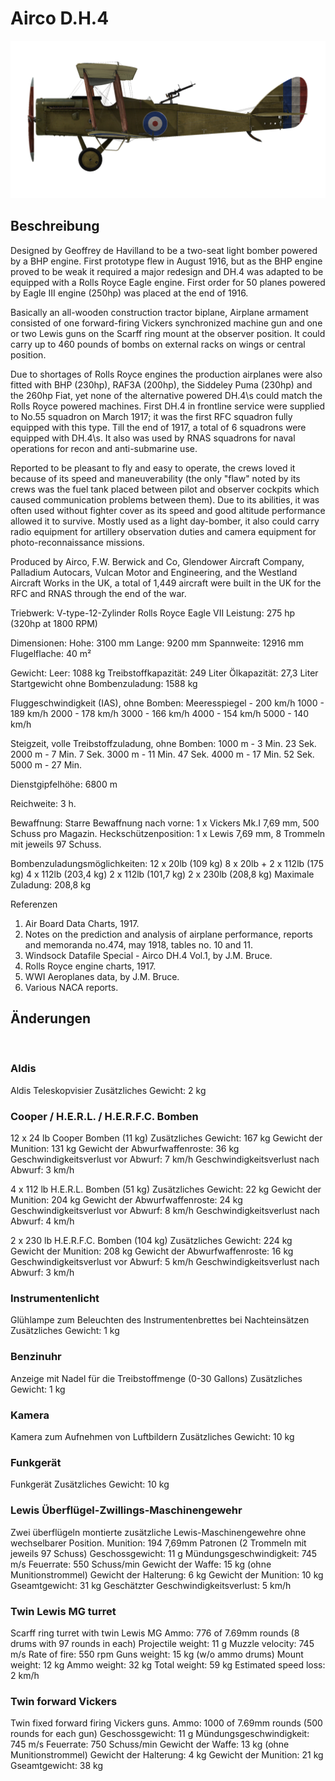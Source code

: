 # Airco D.H.4

![aircodh4](../images/aircodh4.png)

## Beschreibung

Designed by Geoffrey de Havilland to be a two-seat light bomber powered by a BHP engine. First prototype flew in August 1916, but as the BHP engine proved to be weak it required a major redesign and DH.4 was adapted to be equipped with a Rolls Royce Eagle engine. First order for 50 planes powered by Eagle III engine (250hp) was placed at the end of 1916.

Basically an all-wooden construction tractor biplane, Airplane armament consisted of one forward-firing Vickers synchronized machine gun and one or two Lewis guns on the Scarff ring mount at the observer position. It could carry up to 460 pounds of bombs on external racks on wings or central position.

Due to shortages of Rolls Royce engines the production airplanes were also fitted with BHP (230hp), RAF3A (200hp), the Siddeley Puma (230hp) and the 260hp Fiat, yet none of the alternative powered DH.4\s could match the Rolls Royce powered machines. First DH.4 in frontline service were supplied to No.55 squadron on March 1917; it was the first RFC squadron fully equipped with this type. Till the end of 1917, a total of 6 squadrons were equipped with DH.4\s. It also was used by RNAS squadrons for naval operations for recon and anti-submarine use.

Reported to be pleasant to fly and easy to operate, the crews loved it because of its speed and maneuverability (the only "flaw" noted by its crews was the fuel tank placed between pilot and observer cockpits which caused communication problems between them). Due to its abilities, it was often used without fighter cover as its speed and good altitude performance allowed it to survive. Mostly used as a light day-bomber, it also could carry radio equipment for artillery observation duties and camera equipment for photo-reconnaissance missions.

Produced by Airco, F.W. Berwick and Co, Glendower Aircraft Company, Palladium Autocars, Vulcan Motor and Engineering, and the Westland Aircraft Works in the UK, a total of 1,449 aircraft were built in the UK for the RFC and RNAS through the end of the war.


Triebwerk: V-type-12-Zylinder Rolls Royce Eagle VII
Leistung: 275 hp (320hp at 1800 RPM)

Dimensionen:
Hohe: 3100 mm
Lange: 9200 mm
Spannweite: 12916 mm
Flugelflache: 40 m²

Gewicht:
Leer: 1088 kg
Treibstoffkapazität: 249 Liter
Ölkapazität: 27,3 Liter
Startgewicht ohne Bombenzuladung: 1588 kg

Fluggeschwindigkeit (IAS), ohne Bomben:
Meeresspiegel - 200 km/h
1000 - 189 km/h
2000 - 178 km/h
3000 - 166 km/h
4000 - 154 km/h
5000 - 140 km/h

Steigzeit, volle Treibstoffzuladung, ohne Bomben:
1000 m -  3 Min. 23 Sek.
2000 m -  7 Min. 7 Sek.
3000 m - 11 Min. 47 Sek.
4000 m - 17 Min. 52 Sek.
5000 m - 27 Min.

Dienstgipfelhöhe: 6800 m

Reichweite: 3 h.

Bewaffnung:
Starre Bewaffnung nach vorne: 1 x Vickers Mk.I 7,69 mm, 500 Schuss pro Magazin.
Heckschützenposition: 1 x Lewis 7,69 mm, 8 Trommeln mit jeweils 97 Schuss.

Bombenzuladungsmöglichkeiten:
12 x 20lb (109 kg)
8 x 20lb + 2 x 112lb (175 kg)
4 x 112lb (203,4 kg)
2 x 112lb (101,7 kg)
2 x 230lb (208,8 kg)
Maximale Zuladung: 208,8 kg

Referenzen
1) Air Board Data Charts, 1917.
2) Notes on the prediction and analysis of airplane performance, reports and memoranda no.474, may 1918, tables no. 10 and 11.
3) Windsock Datafile Special - Airco DH.4 Vol.1, by J.M. Bruce.
4) Rolls Royce engine charts, 1917.
5) WWI Aeroplanes data, by J.M. Bruce.
6) Various NACA reports.

## Änderungen
﻿

### Aldis

Aldis Teleskopvisier
Zusätzliches Gewicht: 2 kg
﻿

### Cooper / H.E.R.L. / H.E.R.F.C. Bomben

12 x 24 lb Cooper Bomben (11 kg)
Zusätzliches Gewicht: 167 kg
Gewicht der Munition: 131 kg
Gewicht der Abwurfwaffenroste: 36 kg
Geschwindigkeitsverlust vor Abwurf: 7 km/h
Geschwindigkeitsverlust nach Abwurf: 3 km/h

4 x 112 lb H.E.R.L. Bomben (51 kg)
Zusätzliches Gewicht: 22 kg
Gewicht der Munition: 204 kg
Gewicht der Abwurfwaffenroste: 24 kg
Geschwindigkeitsverlust vor Abwurf: 8 km/h
Geschwindigkeitsverlust nach Abwurf: 4 km/h

2 x 230 lb H.E.R.F.C. Bomben (104 kg)
Zusätzliches Gewicht: 224 kg
Gewicht der Munition: 208 kg
Gewicht der Abwurfwaffenroste: 16 kg
Geschwindigkeitsverlust vor Abwurf: 5 km/h
Geschwindigkeitsverlust nach Abwurf: 3 km/h﻿

### Instrumentenlicht

Glühlampe zum Beleuchten des Instrumentenbrettes bei Nachteinsätzen
Zusätzliches Gewicht: 1 kg
﻿

### Benzinuhr

Anzeige mit Nadel für die Treibstoffmenge (0-30 Gallons)
Zusätzliches Gewicht: 1 kg
﻿

### Kamera

Kamera zum Aufnehmen von Luftbildern
Zusätzliches Gewicht: 10 kg﻿

### Funkgerät

Funkgerät
Zusätzliches Gewicht: 10 kg﻿

### Lewis Überflügel-Zwillings-Maschinengewehr

Zwei überflügeln montierte zusätzliche Lewis-Maschinengewehre ohne wechselbarer Position.
Munition: 194 7,69mm Patronen (2 Trommeln mit jeweils 97 Schuss)
Geschossgewicht: 11 g
Mündungsgeschwindigkeit: 745 m/s
Feuerrate: 550 Schuss/min
Gewicht der Waffe: 15 kg (ohne Munitionstrommel)
Gewicht der Halterung: 6 kg
Gewicht der Munition: 10 kg
Gseamtgewicht: 31 kg
Geschätzter Geschwindigkeitsverlust: 5 km/h
﻿

### Twin Lewis MG turret

Scarff ring turret with twin Lewis MG
Ammo: 776 of 7.69mm rounds (8 drums with 97 rounds in each)
Projectile weight: 11 g
Muzzle velocity: 745 m/s
Rate of fire: 550 rpm
Guns weight: 15 kg (w/o ammo drums)
Mount weight: 12 kg
Ammo weight: 32 kg
Total weight: 59 kg
Estimated speed loss: 2 km/h﻿

### Twin forward Vickers

Twin fixed forward firing Vickers guns.
Ammo: 1000 of 7.69mm rounds (500 rounds for each gun)
Geschossgewicht: 11 g
Mündungsgeschwindigkeit: 745 m/s
Feuerrate: 750 Schuss/min
Gewicht der Waffe: 13 kg (ohne Munitionstrommel)
Gewicht der Halterung: 4 kg
Gewicht der Munition: 21 kg
Gseamtgewicht: 38 kg